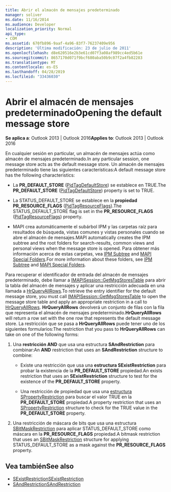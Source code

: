 ```yaml
---
title: Abrir el almacén de mensajes predeterminado
manager: soliver
ms.date: 11/16/2014
ms.audience: Developer
localization_priority: Normal
api_type:
- COM
ms.assetid: 670fb896-9aaf-4a96-83f7-76237409e956
description: 'Última modificación: 23 de julio de 2011'
ms.openlocfilehash: d8e620516e2b3e61cd07f3a08af989cc4ed5b61e
ms.sourcegitcommit: 8657170d071f9bcf680aba50b9c07f2a4fb82283
ms.translationtype: MT
ms.contentlocale: es-ES
ms.lasthandoff: 04/28/2019
ms.locfileid: "33436030"
---
```

# <a name="opening-the-default-message-store"></a><span data-ttu-id="78101-103">Abrir el almacén de mensajes predeterminado</span><span class="sxs-lookup"><span data-stu-id="78101-103">Opening the default message store</span></span>

<span data-ttu-id="78101-104">**Se aplica a**: Outlook 2013 | Outlook 2016</span><span class="sxs-lookup"><span data-stu-id="78101-104">**Applies to**: Outlook 2013 | Outlook 2016</span></span> 
  
<span data-ttu-id="78101-105">En cualquier sesión en particular, un almacén de mensajes actúa como almacén de mensajes predeterminado.</span><span class="sxs-lookup"><span data-stu-id="78101-105">In any particular session, one message store acts as the default message store.</span></span> <span data-ttu-id="78101-106">Un almacén de mensajes predeterminado tiene las siguientes características:</span><span class="sxs-lookup"><span data-stu-id="78101-106">A default message store has the following characteristics:</span></span>
  
- <span data-ttu-id="78101-107">La **PR_DEFAULT_STORE** ([PidTagDefaultStore](pidtagdefaultstore-canonical-property.md)) se establece en TRUE.</span><span class="sxs-lookup"><span data-stu-id="78101-107">The **PR_DEFAULT_STORE** ([PidTagDefaultStore](pidtagdefaultstore-canonical-property.md)) property is set to TRUE.</span></span>
    
- <span data-ttu-id="78101-108">La STATUS_DEFAULT_STORE se establece en la **propiedad PR_RESOURCE_FLAGS** ([PidTagResourceFlags](pidtagresourceflags-canonical-property.md)).</span><span class="sxs-lookup"><span data-stu-id="78101-108">The STATUS_DEFAULT_STORE flag is set in the **PR_RESOURCE_FLAGS** ([PidTagResourceFlags](pidtagresourceflags-canonical-property.md)) property.</span></span>
    
- <span data-ttu-id="78101-109">MAPI crea automáticamente el subárbol IPM y las carpetas raíz para resultados de búsqueda, vistas comunes y vistas personales cuando se abre el almacén de mensajes.</span><span class="sxs-lookup"><span data-stu-id="78101-109">MAPI automatically creates the IPM subtree and the root folders for search-results, common views and personal views when the message store is opened.</span></span> <span data-ttu-id="78101-110">Para obtener más información acerca de estas carpetas, vea [IPM Subtree](ipm-subtree.md) and [MAPI Special Folders](mapi-special-folders.md).</span><span class="sxs-lookup"><span data-stu-id="78101-110">For more information about these folders, see [IPM Subtree](ipm-subtree.md) and [MAPI Special Folders](mapi-special-folders.md).</span></span> 
    
<span data-ttu-id="78101-111">Para recuperar el identificador de entrada del almacén de mensajes predeterminado, debe llamar a [IMAPISession::GetMsgStoresTable](imapisession-getmsgstorestable.md) para abrir la tabla del almacén de mensajes y aplicar una restricción adecuada en una llamada a [HrQueryAllRows](hrqueryallrows.md).</span><span class="sxs-lookup"><span data-stu-id="78101-111">To retrieve the entry identifier for the default message store, you must call [IMAPISession::GetMsgStoresTable](imapisession-getmsgstorestable.md) to open the message store table and apply an appropriate restriction in a call to [HrQueryAllRows](hrqueryallrows.md).</span></span> <span data-ttu-id="78101-112">**HrQueryAllRows** devolverá un conjunto de filas con la fila que representa el almacén de mensajes predeterminado.</span><span class="sxs-lookup"><span data-stu-id="78101-112">**HrQueryAllRows** will return a row set with the one row that represents the default message store.</span></span> <span data-ttu-id="78101-113">La restricción que se pasa a **HrQueryAllRows** puede tener uno de los siguientes formularios:</span><span class="sxs-lookup"><span data-stu-id="78101-113">The restriction that you pass to **HrQueryAllRows** can take on one of the following forms:</span></span> 
  
1. <span data-ttu-id="78101-114">Una **restricción AND** que usa una estructura **SAndRestriction** para combinar:</span><span class="sxs-lookup"><span data-stu-id="78101-114">An **AND** restriction that uses an **SAndRestriction** structure to combine:</span></span> 
    
   - <span data-ttu-id="78101-115">Existe una restricción que usa una **estructura SExistRestriction** para probar la existencia de la **PR_DEFAULT_STORE** propiedad.</span><span class="sxs-lookup"><span data-stu-id="78101-115">An exists restriction that uses an **SExistRestriction** structure to test for the existence of the **PR_DEFAULT_STORE** property.</span></span> 
    
   - <span data-ttu-id="78101-116">Una restricción de propiedad que usa una [estructura SPropertyRestriction](spropertyrestriction.md) para buscar el valor TRUE en la **PR_DEFAULT_STORE** propiedad.</span><span class="sxs-lookup"><span data-stu-id="78101-116">A property restriction that uses an [SPropertyRestriction](spropertyrestriction.md) structure to check for the TRUE value in the **PR_DEFAULT_STORE** property.</span></span> 
    
2. <span data-ttu-id="78101-117">Una restricción de máscara de bits que usa una estructura [SBitMaskRestriction](sbitmaskrestriction.md) para aplicar STATUS_DEFAULT_STORE como máscara en la **PR_RESOURCE_FLAGS** propiedad.</span><span class="sxs-lookup"><span data-stu-id="78101-117">A bitmask restriction that uses an [SBitMaskRestriction](sbitmaskrestriction.md) structure for applying STATUS_DEFAULT_STORE as a mask against the **PR_RESOURCE_FLAGS** property.</span></span> 
    
## <a name="see-also"></a><span data-ttu-id="78101-118">Vea también</span><span class="sxs-lookup"><span data-stu-id="78101-118">See also</span></span>

- [<span data-ttu-id="78101-119">SExistRestriction</span><span class="sxs-lookup"><span data-stu-id="78101-119">SExistRestriction</span></span>](sexistrestriction.md)
- [<span data-ttu-id="78101-120">SAndRestriction</span><span class="sxs-lookup"><span data-stu-id="78101-120">SAndRestriction</span></span>](sandrestriction.md)

